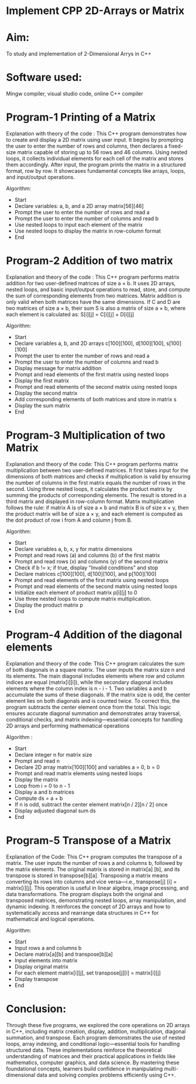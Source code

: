 # Implement CPP 2D-Arrays or Matrix
# Aim:
To study and implementation of 2-Dimensional Arrys in C++
# Software used:
Mingw compiler, visual studio code, online C++ compiler

# Program-1  Printing of a Matrix

Explanation with theory of the code : 
This C++ program demonstrates how to create and display a 2D matrix using user input. It begins by prompting the user to enter the number of rows and columns, then declares a fixed-size matrix capable of storing up to 56 rows and 46 columns. Using nested loops, it collects individual elements for each cell of the matrix and stores them accordingly. After input, the program prints the matrix in a structured format, row by row. It showcases fundamental concepts like arrays, loops, and input/output operations. 

Algorithm:
- Start
- Declare variables: a, b, and a 2D array matrix[56][46]
- Prompt the user to enter the number of rows and read a
- Prompt the user to enter the number of columns and read b
- Use nested loops to input each element of the matrix
- Use nested loops to display the matrix in row-column format
- End

# Program-2  Addition of two matrix

Explanation and theory of the code :
This C++ program performs matrix addition for two user-defined matrices of size a × b. It uses 2D arrays, nested loops, and basic input/output operations to read, store, and compute the sum of corresponding elements from two matrices.
Matrix addition is only valid when both matrices have the same dimensions. If C and D are two matrices of size a × b, their sum S is also a matrix of size a × b, where each element is calculated as: S[i][j] = C[i][j] + D[i][j]


Algorithm:
- Start
- Declare variables a, b, and 2D arrays c[100][100], d[100][100], s[100][100]
- Prompt the user to enter the number of rows and read a
- Prompt the user to enter the number of columns and read b
- Display message for matrix addition
- Prompt and read elements of the first matrix using nested loops
- Display the first matrix
- Prompt and read elements of the second matrix using nested loops
- Display the second matrix
- Add corresponding elements of both matrices and store in matrix s
- Display the sum matrix
- End

# Program-3 Multiplication of two Matrix

Explanation and theory of the code:
This C++ program performs matrix multiplication between two user-defined matrices. It first takes input for the dimensions of both matrices and checks if multiplication is valid by ensuring the number of columns in the first matrix equals the number of rows in the second. Using three nested loops, it calculates the product matrix by summing the products of corresponding elements. The result is stored in a third matrix and displayed in row-column format. Matrix multiplication follows the rule: if matrix A is of size a × b and matrix B is of size x × y, then the product matrix will be of size a × y, and each element is computed as the dot product of row i from A and column j from B.

Algorithm:
- Start
- Declare variables a, b, x, y for matrix dimensions
- Prompt and read rows (a) and columns (b) of the first matrix
- Prompt and read rows (x) and columns (y) of the second matrix
- Check if b != x; if true, display "Invalid conditions" and stop
- Declare matrices c[100][100], d[100][100], and p[100][100]
- Prompt and read elements of the first matrix using nested loops
- Prompt and read elements of the second matrix using nested loops
- Initialize each element of product matrix p[i][j] to 0
- Use three nested loops to compute matrix multiplication.
- Display the product matrix p
- End


# Program-4 Addition of the diagonal elements

Explanation and theory of the code:
This C++ program calculates the sum of both diagonals in a square matrix. The user inputs the matrix size n and its elements. The main diagonal includes elements where row and column indices are equal (matrix[i][i]), while the secondary diagonal includes elements where the column index is n - i - 1. Two variables a and b accumulate the sums of these diagonals. If the matrix size is odd, the center element lies on both diagonals and is counted twice. To correct this, the program subtracts the center element once from the total. This logic ensures accurate diagonal summation and demonstrates array traversal, conditional checks, and matrix indexing—essential concepts for handling 2D arrays and performing mathematical operations


Algorithm :
- Start
- Declare integer n for matrix size
- Prompt and read n
- Declare 2D array matrix[100][100] and variables a = 0, b = 0
- Prompt and read matrix elements using nested loops
- Display the matrix
- Loop from i = 0 to n - 1
- Display a and b matrices
- Compute ds = a + b
- If n is odd, subtract the center element matrix[n / 2][n / 2] once
- Display adjusted diagonal sum ds
- End

# Program-5 Transpose of a Matrix

Explanation of the Code:
This C++ program computes the transpose of a matrix. The user inputs the number of rows a and columns b, followed by the matrix elements. The original matrix is stored in matrix[a] [b], and its transpose is stored in transpose[b][a]. Transposing a matrix means converting its rows into columns and vice versa—i.e., transpose[j] [i] = matrix[i][j]. This operation is useful in linear algebra, image processing, and data transformations. The program displays both the original and transposed matrices, demonstrating nested loops, array manipulation, and dynamic indexing. It reinforces the concept of 2D arrays and how to systematically access and rearrange data structures in C++ for mathematical and logical operations.

Algorithm:
- Start
- Input rows a and columns b
- Declare matrix[a][b] and transpose[b][a]
- Input elements into matrix
- Display original matrix
- For each element matrix[i][j], set transpose[j][i] = matrix[i][j]
- Display transpose
- End


# Conclusion:
Through these five programs, we explored the core operations on 2D arrays in C++, including matrix creation, display, addition, multiplication, diagonal summation, and transpose. Each program demonstrates the use of nested loops, array indexing, and conditional logic—essential tools for handling structured data. These implementations reinforce the theoretical understanding of matrices and their practical applications in fields like mathematics, computer graphics, and data science. By mastering these foundational concepts, learners build confidence in manipulating multi-dimensional data and solving complex problems efficiently using C++.

